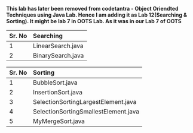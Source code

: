 **This lab has later been removed from codetantra - Object Oriendted Techniques using Java Lab. 
Hence I am adding it as Lab 12(Searching & Sorting). It might be lab 7 in OOTS Lab.
As it was in our Lab 7 of OOTS**

|Sr. No|Searching|
| :----| :-------|
|1|LinearSearch.java|
|2|BinarySearch.java|


|Sr. No|Sorting|
| :----| :-------|
|1|BubbleSort.java|
|2|InsertionSort.java|
|3|SelectionSortingLargestElement.java|
|4|SelectionSortingSmallestElement.java|
|5|MyMergeSort.java|
